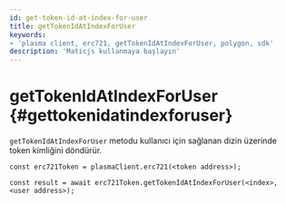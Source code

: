 ```yaml
---
id: get-token-id-at-index-for-user
title: getTokenIdAtIndexForUser
keywords:
- 'plasma client, erc721, getTokenIdAtIndexForUser, polygon, sdk'
description: 'Maticjs kullanmaya başlayın'
---
```


# getTokenIdAtIndexForUser {#gettokenidatindexforuser}

`getTokenIdAtIndexForUser` metodu kullanıcı için sağlanan dizin üzerinde token kimliğini döndürür.

```
const erc721Token = plasmaClient.erc721(<token address>);

const result = await erc721Token.getTokenIdAtIndexForUser(<index>,<user address>);

```
